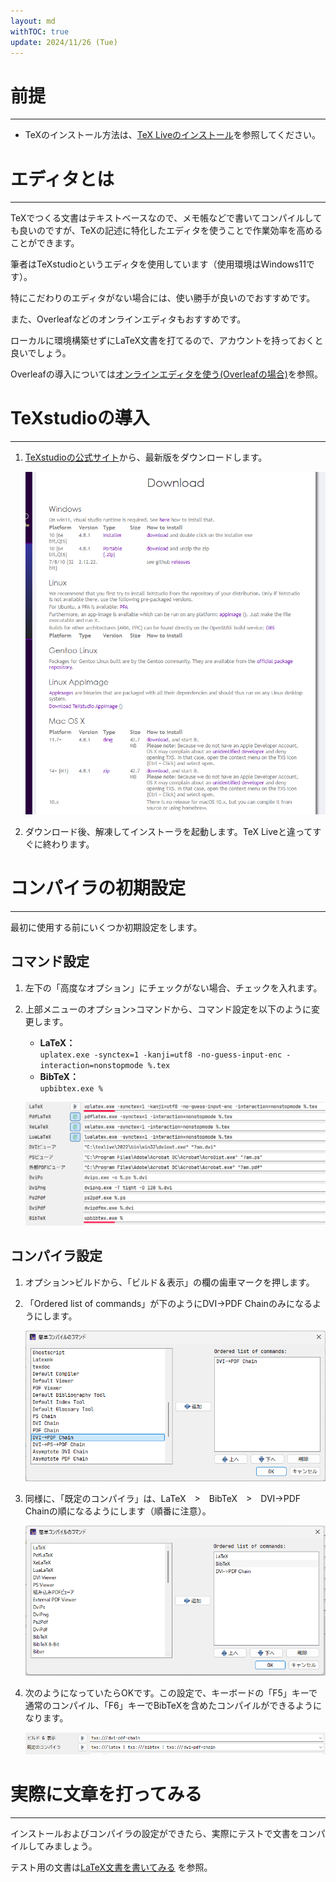 ```yaml
---
layout: md
withTOC: true
update: 2024/11/26 (Tue)
---
```


# 前提

---

- TeXのインストール方法は、<span class="familylink">[TeX Liveのインストール](/TeX/TeXLive/TeXLive-install.md)</span>を参照してください。

# エディタとは

---

TeXでつくる文書はテキストベースなので、メモ帳などで書いてコンパイルしても良いのですが、TeXの記述に特化したエディタを使うことで作業効率を高めることができます。

筆者はTeXstudioというエディタを使用しています（使用環境はWindows11です）。

特にこだわりのエディタがない場合には、使い勝手が良いのでおすすめです。

また、Overleafなどのオンラインエディタもおすすめです。

ローカルに環境構築せずにLaTeX文書を打てるので、アカウントを持っておくと良いでしょう。

Overleafの導入については<span class="familylink">[オンラインエディタを使う(Overleafの場合)](/TeX/TeXLive/Overleaf.md)</span>を参照。

# TeXstudioの導入

---

1. <span class="exlink">[TeXstudioの公式サイト](https://www.texstudio.org/)</span>から、最新版をダウンロードします。
    
    ![TeXstudioの公式サイト](TeXstudio1.png "max-width=700px TeXstudioの公式サイト")
    
2. ダウンロード後、解凍してインストーラを起動します。TeX Liveと違ってすぐに終わります。

# コンパイラの初期設定

---

最初に使用する前にいくつか初期設定をします。

## コマンド設定

1. 左下の「高度なオプション」にチェックがない場合、チェックを入れます。
2. 上部メニューのオプション>コマンドから、コマンド設定を以下のように変更します。
    - **LaTeX：**<br>
    `uplatex.exe -synctex=1 -kanji=utf8 -no-guess-input-enc -interaction=nonstopmode %.tex`
    - **BibTeX：**<br>
    `upbibtex.exe %`
    
    ![コマンド設定](TeXstudio2.png "max-width=700px コマンド設定")
    

## コンパイラ設定

1. オプション>ビルドから、「ビルド＆表示」の欄の歯車マークを押します。
2. 「Ordered list of commands」が下のように<span class="wrap-btn-style">DVI→PDF Chain</span>のみになるようにします。
    
    ![「ビルド＆表示」の設定](TeXstudio3.png "max-width=700px 「ビルド＆表示」の設定")
    
3. 同様に、「既定のコンパイラ」は、<span class="wrap-btn-style">LaTeX　>　BibTeX　>　DVI→PDF Chain</span>の順になるようにします（順番に注意）。
    
    ![「既定のコンパイラ」の設定。](TeXstudio4.png "max-width=700px 「既定のコンパイラ」の設定")
    
    
4. 次のようになっていたらOKです。この設定で、キーボードの「F5」キーで通常のコンパイル、「F6」キーでBibTeXを含めたコンパイルができるようになります。
    
    ![コンパイラ設定完了](TeXstudio5.png "max-width=700px コンパイラ設定完了")
    

# 実際に文章を打ってみる

---

インストールおよびコンパイラの設定ができたら、実際にテストで文書をコンパイルしてみましょう。

テスト用の文書は<span class="familylink">[LaTeX文書を書いてみる](/TeX/LaTeX-beginner/LaTeX-beginner.md)</span> を参照。